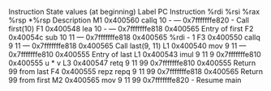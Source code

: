 Instruction	State values (at beginning)
Label	PC	Instruction	%rdi	%rsi		%rax		%rsp			*%rsp		Description
M1	0x400560 callq      10       -          —       0x7fffffffe820        -         Call first(10)
F1	0x400548 lea        10       -          —       0x7fffffffe818     0x400565     Entry of first
F2	0x40054c sub        10       11         —       0x7fffffffe818     0x400565     %rdi - 1
F3	0x400550 callq       9       11         —       0x7fffffffe818     0x400565     Call last(9, 11)
L1	0x400540 mov         9       11         —       0x7fffffffe810     0x400555     Entry of last
L1	0x400543 imul        9       11         9       0x7fffffffe810     0x400555     u * v
L3	0x400547 retq        9       11         99      0x7fffffffe810     0x400555     Return 99 from last
F4	0x400555 repz repq   9       11         99      0x7fffffffe818     0x400565     Return 99 from first
M2	0x400565 mov         9       11         99      0x7fffffffe820        -         Resume main